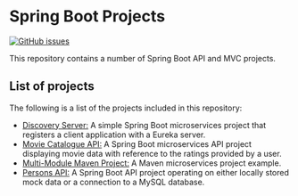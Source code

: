 # Spring Boot Projects
[![GitHub issues](https://img.shields.io/github/issues/Carla-de-Beer/Spring-Boot-Projects.svg?style=flat-square)](https://github.com/Carla-de-Beer/Spring-Boot-Projects/issues)

This repository contains a number of Spring Boot API and MVC projects.

## List of projects

The following is a list of the projects included in this repository:

* [Discovery Server:](https://github.com/Carla-de-Beer/Spring-Boot-Projects/tree/master/discovery-server) A simple Spring Boot microservices project that registers a client application with a Eureka server.
* [Movie Catalogue API:](https://github.com/Carla-de-Beer/Spring-Boot-Projects/tree/master/movie-catalogue-api) A Spring Boot microservices API project displaying movie data with reference to the ratings provided by a user.
* [Multi-Module Maven Project:](https://github.com/Carla-de-Beer/Spring-Boot-Projects/tree/master/multi-module-maven) A Maven microservices project example.
* [Persons API:](https://github.com/Carla-de-Beer/Spring-Boot-Projects/tree/master/persons-api) A Spring Boot API project operating on either locally stored mock data or a connection to a MySQL database.
